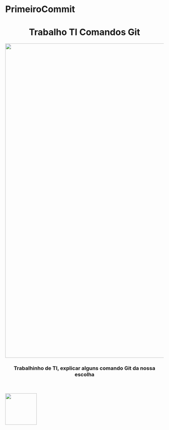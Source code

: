 # PrimeiroCommit
<h1 align="center"> Trabalho TI Comandos Git</h1>
<img src= "https://media1.tenor.com/m/P3RqQUUK9BAAAAAd/rip-juice-cry.gif" width="1000px" height="1000px"><br>
<h3 align="center"><P>Trabalhinho de TI, explicar alguns comando Git da nossa escolha</P></h3><br><br>
<img src= "https://media1.tenor.com/m/RtmcggFXF04AAAAd/cat-kitten.gif" width="100px" height="100px"><br>

